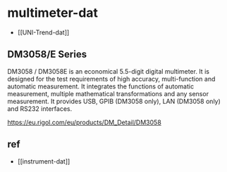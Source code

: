 
# multimeter-dat


- [[UNI-Trend-dat]]


## DM3058/E Series

DM3058 / DM3058E is an economical 5.5-digit digital multimeter. It is designed for the test requirements of high accuracy, multi-function and automatic measurement. It integrates the functions of automatic measurement, multiple mathematical transformations and any sensor measurement. It provides USB, GPIB (DM3058 only), LAN (DM3058 only) and RS232 interfaces.

https://eu.rigol.com/eu/products/DM_Detail/DM3058





## ref 

- [[instrument-dat]]